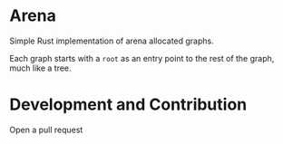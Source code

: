 
# Arena

Simple Rust implementation of arena allocated graphs.

Each graph starts with a `root` as an entry point to the rest of the graph,
much like a tree.

# Development and Contribution

Open a pull request
